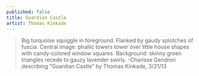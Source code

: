 ```yaml
---
published: false
title: Guardian Castle
artist: Thomas Kinkade
---
```


> Big turquoise squiggle in foreground. Flanked by gaudy splotches of
> fuscia. Central image: phallic towers tower over little house shapes
> with candy-colored window squares. Background: skinny green triangles
> recede to gauzy lavender swirls.
> -Charisse Gendron describing “Guardian Castle” by Thomas Kinkade, 3/21/13